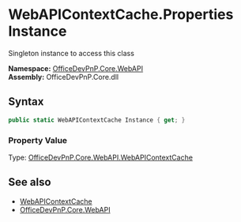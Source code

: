 # WebAPIContextCache.Properties Instance
Singleton instance to access this class  

**Namespace:** [OfficeDevPnP.Core.WebAPI](OfficeDevPnP.Core.WebAPI.md)  
**Assembly:** OfficeDevPnP.Core.dll  
## Syntax
```C#
public static WebAPIContextCache Instance { get; }
```

### Property Value
Type: [OfficeDevPnP.Core.WebAPI.WebAPIContextCache](OfficeDevPnP.Core.WebAPI.WebAPIContextCache.md)  

## See also
- [WebAPIContextCache](OfficeDevPnP.Core.WebAPI.WebAPIContextCache.md) 
- [OfficeDevPnP.Core.WebAPI](OfficeDevPnP.Core.WebAPI.md)
